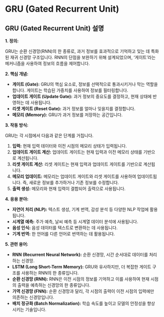 # GRU (Gated Recurrent Unit)

## GRU (Gated Recurrent Unit) 설명

**1. 정의:**

GRU는 순환 신경망(RNN)의 한 종류로, 과거 정보를 효과적으로 기억하고 잊는 데 특화된 재귀 신경망 구조입니다.  RNN의 단점을 보완하기 위해 설계되었으며, ‘게이트’라는 메커니즘을 사용하여 정보의 흐름을 제어합니다.

**2. 핵심 개념:**

*   **게이트 (Gate):** GRU의 핵심 요소로, 정보를 선택적으로 통과시키거나 막는 역할을 합니다. 게이트는 학습된 가중치를 사용하여 정보를 필터링합니다.
*   **업데이트 게이트 (Update Gate):**  과거 정보의 중요도를 결정하고, 현재 상태에 반영하는 데 사용됩니다.
*   **리셋 게이트 (Reset Gate):**  과거 정보를 얼마나 잊을지를 결정합니다.
*   **메모리 (Memory):**  GRU가 과거 정보를 저장하는 공간입니다.

**3. 작동 방식:**

GRU는 각 시점에서 다음과 같은 단계를 거칩니다.

1.  **입력:** 현재 입력 데이터와 이전 시점의 메모리 상태가 입력됩니다.
2.  **업데이트 게이트 계산:**  업데이트 게이트는 현재 입력과 이전 메모리 상태를 기반으로 계산됩니다.
3.  **리셋 게이트 계산:**  리셋 게이트는 현재 입력과 업데이트 게이트를 기반으로 계산됩니다.
4.  **메모리 업데이트:**  메모리는 업데이트 게이트와 리셋 게이트를 사용하여 업데이트됩니다. 즉, 새로운 정보를 추가하거나 기존 정보를 수정합니다.
5.  **출력 생성:**  메모리와 현재 입력이 결합되어 출력으로 사용됩니다.

**4. 응용 분야:**

*   **자연어 처리 (NLP):** 텍스트 생성, 기계 번역, 감성 분석 등 다양한 NLP 작업에 활용됩니다.
*   **시계열 예측:** 주가 예측, 날씨 예측 등 시계열 데이터 분석에 사용됩니다.
*   **음성 인식:** 음성 데이터를 텍스트로 변환하는 데 사용됩니다.
*   **기계 번역:** 한 언어를 다른 언어로 번역하는 데 활용됩니다.

**5. 관련 용어:**

*   **RNN (Recurrent Neural Network):** 순환 신경망, 시간 순서대로 데이터를 처리하는 신경망.
*   **LSTM (Long Short-Term Memory):** GRU와 유사하지만, 더 복잡한 게이트 구조를 사용하는 RNN의 한 종류입니다.
*   **순환 신경망 (RNN):**  RNN은 이전 시점의 정보를 기억하고 이를 사용하여 현재 시점의 출력을 예측하는 신경망의 한 종류입니다.
*   **가역 신경망 (FNN):**  순환 신경망과 달리, 각 시점의 출력이 이전 시점의 입력에만 의존하는 신경망입니다.
*   **배치 정규화 (Batch Normalization):**  학습 속도를 높이고 모델의 안정성을 향상시키는 기술입니다.